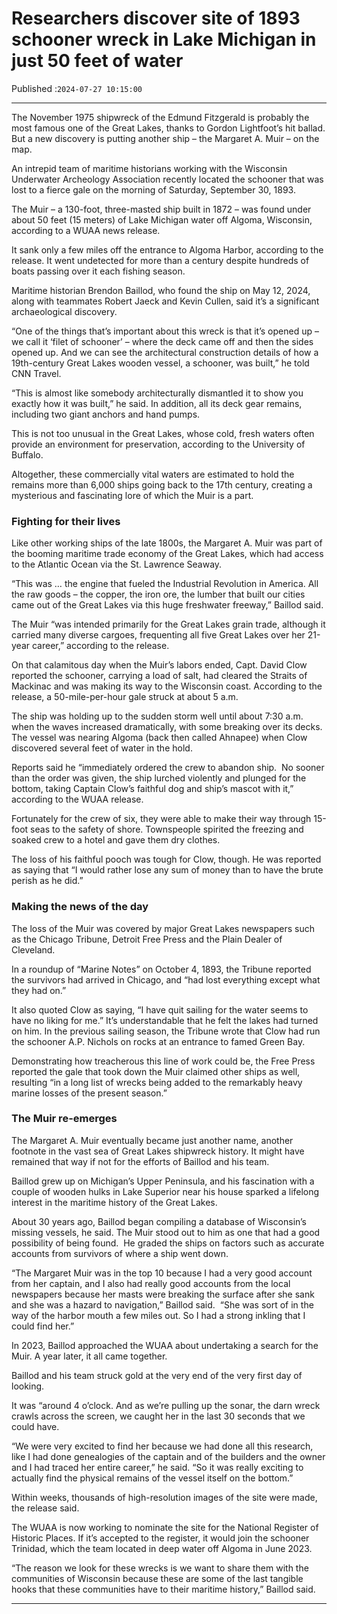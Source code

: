 # Researchers discover site of 1893 schooner wreck in Lake Michigan in just 50 feet of water

Published :`2024-07-27 10:15:00`

---

The November 1975 shipwreck of the Edmund Fitzgerald is probably the most famous one of the Great Lakes, thanks to Gordon Lightfoot’s hit ballad. But a new discovery is putting another ship – the Margaret A. Muir – on the map.

An intrepid team of maritime historians working with the Wisconsin Underwater Archeology Association recently located the schooner that was lost to a fierce gale on the morning of Saturday, September 30, 1893.

The Muir – a 130-foot, three-masted ship built in 1872 – was found under about 50 feet (15 meters) of Lake Michigan water off Algoma, Wisconsin, according to a WUAA news release.

It sank only a few miles off the entrance to Algoma Harbor, according to the release. It went undetected for more than a century despite hundreds of boats passing over it each fishing season.

Maritime historian Brendon Baillod, who found the ship on May 12, 2024, along with teammates Robert Jaeck and Kevin Cullen, said it’s a significant archaeological discovery.

“One of the things that’s important about this wreck is that it’s opened up – we call it ‘filet of schooner’ – where the deck came off and then the sides opened up. And we can see the architectural construction details of how a 19th-century Great Lakes wooden vessel, a schooner, was built,” he told CNN Travel.

“This is almost like somebody architecturally dismantled it to show you exactly how it was built,” he said. In addition, all its deck gear remains, including two giant anchors and hand pumps.

This is not too unusual in the Great Lakes, whose cold, fresh waters often provide an environment for preservation, according to the University of Buffalo.

Altogether, these commercially vital waters are estimated to hold the remains more than 6,000 ships going back to the 17th century, creating a mysterious and fascinating lore of which the Muir is a part.

### Fighting for their lives

Like other working ships of the late 1800s, the Margaret A. Muir was part of the booming maritime trade economy of the Great Lakes, which had access to the Atlantic Ocean via the St. Lawrence Seaway.

“This was … the engine that fueled the Industrial Revolution in America. All the raw goods – the copper, the iron ore, the lumber that built our cities came out of the Great Lakes via this huge freshwater freeway,” Baillod said.

The Muir “was intended primarily for the Great Lakes grain trade, although it carried many diverse cargoes, frequenting all five Great Lakes over her 21-year career,” according to the release.

On that calamitous day when the Muir’s labors ended, Capt. David Clow reported the schooner, carrying a load of salt, had cleared the Straits of Mackinac and was making its way to the Wisconsin coast. According to the release, a 50-mile-per-hour gale struck at about 5 a.m.

The ship was holding up to the sudden storm well until about 7:30 a.m. when the waves increased dramatically, with some breaking over its decks.  The vessel was nearing Algoma (back then called Ahnapee) when Clow discovered several feet of water in the hold.

Reports said he “immediately ordered the crew to abandon ship.  No sooner than the order was given, the ship lurched violently and plunged for the bottom, taking Captain Clow’s faithful dog and ship’s mascot with it,” according to the WUAA release.

Fortunately for the crew of six, they were able to make their way through 15-foot seas to the safety of shore. Townspeople spirited the freezing and soaked crew to a hotel and gave them dry clothes.

The loss of his faithful pooch was tough for Clow, though. He was reported as saying that “I would rather lose any sum of money than to have the brute perish as he did.”

### Making the news of the day

The loss of the Muir was covered by major Great Lakes newspapers such as the Chicago Tribune, Detroit Free Press and the Plain Dealer of Cleveland.

In a roundup of “Marine Notes” on October 4, 1893, the Tribune reported the survivors had arrived in Chicago, and “had lost everything except what they had on.”

It also quoted Clow as saying, “I have quit sailing for the water seems to have no liking for me.” It’s understandable that he felt the lakes had turned on him. In the previous sailing season, the Tribune wrote that Clow had run the schooner A.P. Nichols on rocks at an entrance to famed Green Bay.

Demonstrating how treacherous this line of work could be, the Free Press reported the gale that took down the Muir claimed other ships as well, resulting “in a long list of wrecks being added to the remarkably heavy marine losses of the present season.”

### The Muir re-emerges

The Margaret A. Muir eventually became just another name, another footnote in the vast sea of Great Lakes shipwreck history. It might have remained that way if not for the efforts of Baillod and his team.

Baillod grew up on Michigan’s Upper Peninsula, and his fascination with a couple of wooden hulks in Lake Superior near his house sparked a lifelong interest in the maritime history of the Great Lakes.

About 30 years ago, Baillod began compiling a database of Wisconsin’s missing vessels, he said. The Muir stood out to him as one that had a good possibility of being found.  He graded the ships on factors such as accurate accounts from survivors of where a ship went down.

“The Margaret Muir was in the top 10 because I had a very good account from her captain, and I also had really good accounts from the local newspapers because her masts were breaking the surface after she sank and she was a hazard to navigation,” Baillod said.  “She was sort of in the way of the harbor mouth a few miles out. So I had a strong inkling that I could find her.”

In 2023, Baillod approached the WUAA about undertaking a search for the Muir. A year later, it all came together.

Baillod and his team struck gold at the very end of the very first day of looking.

It was “around 4 o’clock. And as we’re pulling up the sonar, the darn wreck crawls across the screen, we caught her in the last 30 seconds that we could have.

“We were very excited to find her because we had done all this research, like I had done genealogies of the captain and of the builders and the owner and I had traced her entire career,” he said. “So it was really exciting to actually find the physical remains of the vessel itself on the bottom.”

Within weeks, thousands of high-resolution images of the site were made, the release said.

The WUAA is now working to nominate the site for the National Register of Historic Places. If it’s accepted to the register, it would join the schooner Trinidad, which the team located in deep water off Algoma in June 2023.

“The reason we look for these wrecks is we want to share them with the communities of Wisconsin because these are some of the last tangible hooks that these communities have to their maritime history,” Baillod said.

---


